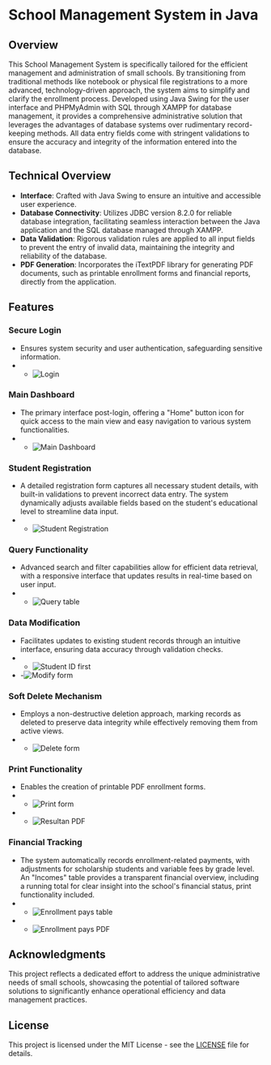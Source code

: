 # School Management System in Java

## Overview
This School Management System is specifically tailored for the efficient management and administration of small schools. By transitioning from traditional methods like notebook or physical file registrations to a more advanced, technology-driven approach, the system aims to simplify and clarify the enrollment process. Developed using Java Swing for the user interface and PHPMyAdmin with SQL through XAMPP for database management, it provides a comprehensive administrative solution that leverages the advantages of database systems over rudimentary record-keeping methods. All data entry fields come with stringent validations to ensure the accuracy and integrity of the information entered into the database.

## Technical Overview
- **Interface**: Crafted with Java Swing to ensure an intuitive and accessible user experience.
- **Database Connectivity**: Utilizes JDBC version 8.2.0 for reliable database integration, facilitating seamless interaction between the Java application and the SQL database managed through XAMPP.
- **Data Validation**: Rigorous validation rules are applied to all input fields to prevent the entry of invalid data, maintaining the integrity and reliability of the database.
- **PDF Generation**: Incorporates the iTextPDF library for generating PDF documents, such as printable enrollment forms and financial reports, directly from the application.

## Features

### Secure Login
- Ensures system security and user authentication, safeguarding sensitive information.
- - ![Login](https://github.com/AlonsoSOscarI/Portfolio/blob/main/Java-SchoolManagementSystem/JavaOutput/1.%20Login.JPG)

### Main Dashboard
- The primary interface post-login, offering a "Home" button icon for quick access to the main view and easy navigation to various system functionalities.
- - ![Main Dashboard](https://github.com/AlonsoSOscarI/Portfolio/blob/main/Java-SchoolManagementSystem/JavaOutput/2.%20Main%20Dashboard.JPG)

### Student Registration
- A detailed registration form captures all necessary student details, with built-in validations to prevent incorrect data entry. The system dynamically adjusts available fields based on the student's educational level to streamline data input.
- - ![Student Registration](https://github.com/AlonsoSOscarI/Portfolio/blob/main/Java-SchoolManagementSystem/JavaOutput/3.%20Student%20Registration.JPG)

### Query Functionality
- Advanced search and filter capabilities allow for efficient data retrieval, with a responsive interface that updates results in real-time based on user input.
- - ![Query table](https://github.com/AlonsoSOscarI/Portfolio/blob/main/Java-SchoolManagementSystem/JavaOutput/4.%20Students%20Table.JPG)

### Data Modification
- Facilitates updates to existing student records through an intuitive interface, ensuring data accuracy through validation checks.
- - ![Student ID first](https://github.com/AlonsoSOscarI/Portfolio/blob/main/Java-SchoolManagementSystem/JavaOutput/5.%20Modify.JPG)
- -![Modify form](https://github.com/AlonsoSOscarI/Portfolio/blob/main/Java-SchoolManagementSystem/JavaOutput/6.%20Modify%20form.JPG)

### Soft Delete Mechanism
- Employs a non-destructive deletion approach, marking records as deleted to preserve data integrity while effectively removing them from active views.
- - ![Delete form](https://github.com/AlonsoSOscarI/Portfolio/blob/main/Java-SchoolManagementSystem/JavaOutput/7.%20Delete%20Form.JPG)

### Print Functionality
- Enables the creation of printable PDF enrollment forms.
- - ![Print form ](https://github.com/AlonsoSOscarI/Portfolio/blob/main/Java-SchoolManagementSystem/JavaOutput/8.%20Print%20Enrollment.JPG)
- - ![Resultan PDF](https://github.com/AlonsoSOscarI/Portfolio/blob/main/Java-SchoolManagementSystem/JavaOutput/9.%20Enrollment%20PDF.JPG)

### Financial Tracking
- The system automatically records enrollment-related payments, with adjustments for scholarship students and variable fees by grade level. An "Incomes" table provides a transparent financial overview, including a running total for clear insight into the school's financial status, print functionality included.
- - ![Enrollment pays table](https://github.com/AlonsoSOscarI/Portfolio/blob/main/Java-SchoolManagementSystem/JavaOutput/10.%20Incomes.JPG)
- - ![Enrollment pays PDF](https://github.com/AlonsoSOscarI/Portfolio/blob/main/Java-SchoolManagementSystem/JavaOutput/11.%20Incomes%20PDF.JPG)

## Acknowledgments
This project reflects a dedicated effort to address the unique administrative needs of small schools, showcasing the potential of tailored software solutions to significantly enhance operational efficiency and data management practices.

## License
This project is licensed under the MIT License - see the [LICENSE](./LICENSE) file for details.
